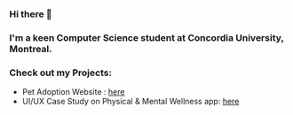 ### Hi there 👋
### I'm a keen Computer Science student at Concordia University, Montreal.
### Check out my Projects:
* Pet Adoption Website : [here](https://amannuck.github.io/pet-adoption.github.io/)
* UI/UX Case Study on Physical & Mental Wellness app: [here](https://quilled-egg-abb.notion.site/Case-Study-UX-UI-Design-of-a-Physical-Mental-Wellness-App-ActivePal-0f74b3091f6e4022ba309396d6b7a7aa) 
<!--
**amannuck/amannuck** is a ✨ _special_ ✨ repository because its `README.md` (this file) appears on your GitHub profile.

Here are some ideas to get you started:

- 🔭 I’m currently working on ...
- 🌱 I’m currently learning ...
- 👯 I’m looking to collaborate on ...
- 🤔 I’m looking for help with ...
- 💬 Ask me about ...
- 📫 How to reach me: ...
- 😄 Pronouns: ...
- ⚡ Fun fact: ...
-->
